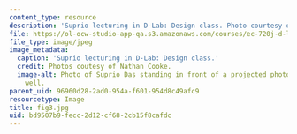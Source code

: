 ```yaml
---
content_type: resource
description: 'Suprio lecturing in D-Lab: Design class. Photo courtesy of Nathan Cooke.'
file: https://ol-ocw-studio-app-qa.s3.amazonaws.com/courses/ec-720j-d-lab-ii-design-spring-2010/bd9507b9fecc2d12cf682cb15f8cafdc_fig3.jpg
file_type: image/jpeg
image_metadata:
  caption: 'Suprio lecturing in D-Lab: Design class.'
  credit: Photos coutesy of Nathan Cooke.
  image-alt: Photo of Suprio Das standing in front of a projected photo of a water
    well.
parent_uid: 96960d28-2ad0-954a-f601-954d8c49afc9
resourcetype: Image
title: fig3.jpg
uid: bd9507b9-fecc-2d12-cf68-2cb15f8cafdc
---
```

